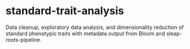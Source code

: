 # standard-trait-analysis
Data cleanup, exploratory data analysis, and dimensionality reduction of standard phenotypic traits with metadata output from Bloom and sleap-roots-pipeline. 
